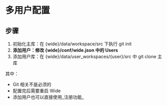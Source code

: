 # 多用户配置

## 步骤

1. 初始化主库：在 {wide}/data/workspace/src 下执行 git init
2. **添加用户：修改 {wide}/conf/wide.json 中的 Users**
3. 添加用户库：在 {wide}/data/user_workspaces/{user}/src 中 git clone 主库

其中：
* Git 相关不是必须的
* 配置完后需要重启 Wide
* 添加用户也可以直接使用_注册功能_
